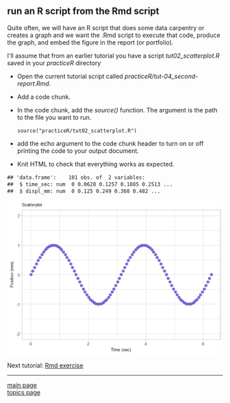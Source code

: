 
run an R script from the Rmd script
-----------------------------------

Quite often, we will have an R script that does some data carpentry or creates a graph and we want the .Rmd script to execute that code, produce the graph, and embed the figure in the report (or portfolio).

I'll assume that from an earlier tutorial you have a script *tut02\_scatterplot.R* saved in your *practiceR* directory

-   Open the current tutorial script called *practiceR/tut-04\_second-report.Rmd*.
-   Add a code chunk.
-   In the code chunk, add the *source()* function. The argument is the path to the file you want to run.

        source("practiceR/tut02_scatterplot.R")  

-   add the echo argument to the code chunk header to turn on or off printing the code to your output document.
-   Knit HTML to check that everything works as expected.

<!-- -->

    ## 'data.frame':    101 obs. of  2 variables:
    ##  $ time_sec: num  0 0.0628 0.1257 0.1885 0.2513 ...
    ##  $ displ_mm: num  0 0.125 0.249 0.368 0.482 ...

![](tut-06-images/unnamed-chunk-2-1.png)

Next tutorial: [Rmd exercise](tut-0607_rmd-exercise.md)

------------------------------------------------------------------------

[main page](../README.md)<br> [topics page](../README-by-topic.md)
